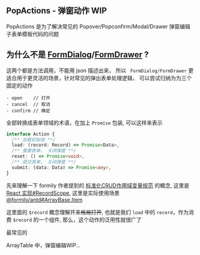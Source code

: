 ## PopActions - 弹窗动作 WIP

PopActions 是为了解决常见的 Popover/Popconfirm/Modal/Drawer 弹窗编辑子表单模板代码的问题

## 为什么不是 [FormDialog](https://antd.formilyjs.org/zh-CN/components/form-dialog#formdialog-1)/[FormDrawer](https://antd.formilyjs.org/zh-CN/components/form-drawer#formdrawer-1) ?

这两个都是方法调用，不能用 json 描述出来， 所以 ` FormDialog/FormDrawer` 更适合用于更灵活的场景，针对常见的弹出表单处理逻辑， 可以尝试归纳为为三个固定的动作

```
- open    // 打开
- cancel  // 取消
- confirm // 确定
```

全部转换成表单领域的术语，在加上 `Promise` 包装, 可以这样来表示

```ts
interface Action {
  /** 加载初始值 **/
  load: (record: Record) => Promise<Data>,
  /** 重置表单， 关闭弹窗 **/
  reset: () => Promise<void>,
  /** 提交表单， 关闭弹窗 **/
  submit: (data: Data) => Promise<any>,
}
```

先来理解一下 formily 作者提到的 [标准化CRUD作用域变量规范](https://github.com/alibaba/formily/discussions/3207) 的概念, 这里是 [React 实现#RecordScope](https://react.formilyjs.org/zh-CN/api/components/record-scope), 这里是实际使用场景 [@formily/antd#ArrayBase.Item](https://github.com/alibaba/formily/blob/formily_next/packages/antd/src/array-base/index.tsx#L132)

这里面的 `$record` 概念理解开来~~格局打开~~, 也就是我们 `load` 中的 `record`，作为消费 `$record` 的一个组件, 那么，这个动作的泛用性就很广了

最常见的

ArrayTable 中，弹窗编辑WIP...
